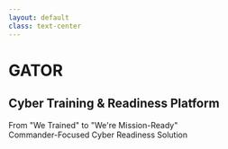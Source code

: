 ```yaml
---
layout: default
class: text-center
---
```


<style src="../style.css"></style>

# **GATOR**
## Cyber Training & Readiness Platform

<div class="text-glow text-2xl mt-8">
From "We Trained" to "We're Mission-Ready"
</div>

<div class="mt-12 text-muted text-sm">
Commander-Focused Cyber Readiness Solution
</div>
